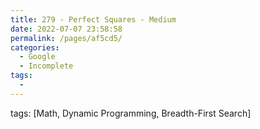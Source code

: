 ```yaml
---
title: 279 - Perfect Squares - Medium
date: 2022-07-07 23:58:58
permalink: /pages/af5cd5/
categories:
  - Google
  - Incomplete
tags:
  - 
---
```

tags: [Math, Dynamic Programming, Breadth-First Search]